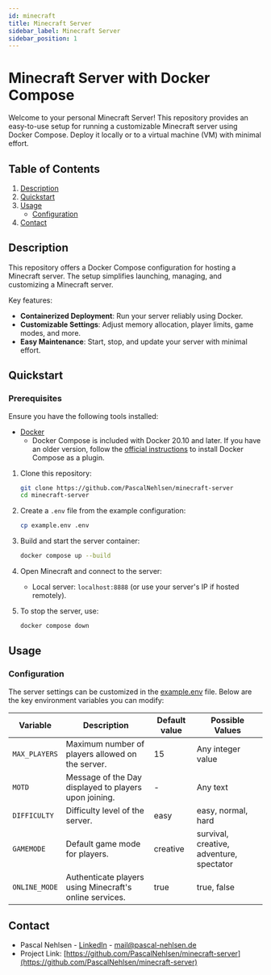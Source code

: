```yaml
---
id: minecraft
title: Minecraft Server
sidebar_label: Minecraft Server
sidebar_position: 1
---
```


# Minecraft Server with Docker Compose

Welcome to your personal Minecraft Server! This repository provides an easy-to-use setup for running a customizable Minecraft server using Docker Compose. Deploy it locally or to a virtual machine (VM) with minimal effort.

## Table of Contents

1. [Description](#description)
2. [Quickstart](#quickstart)
3. [Usage](#usage)
   - [Configuration](#configuration)
4. [Contact](#contact)

## Description

This repository offers a Docker Compose configuration for hosting a Minecraft server. The setup simplifies launching, managing, and customizing a Minecraft server.

Key features:

- **Containerized Deployment**: Run your server reliably using Docker.
- **Customizable Settings**: Adjust memory allocation, player limits, game modes, and more.
- **Easy Maintenance**: Start, stop, and update your server with minimal effort.

## Quickstart

### Prerequisites

Ensure you have the following tools installed:

- [Docker](https://www.docker.com/products/docker-desktop)
  - Docker Compose is included with Docker 20.10 and later. If you have an older version, follow the [official instructions](https://docs.docker.com/compose/install/) to install Docker Compose as a plugin.

1. Clone this repository:

   ```bash
   git clone https://github.com/PascalNehlsen/minecraft-server
   cd minecraft-server
   ```

2. Create a `.env` file from the example configuration:

   ```bash
   cp example.env .env
   ```

3. Build and start the server container:

   ```bash
   docker compose up --build
   ```

4. Open Minecraft and connect to the server:

   - Local server: `localhost:8888` (or use your server's IP if hosted remotely).

5. To stop the server, use:

   ```bash
   docker compose down
   ```

## Usage

### Configuration

The server settings can be customized in the [example.env](https://github.com/PascalNehlsen/minecraft-server/blob/main/example.env) file. Below are the key environment variables you can modify:

| Variable      | Description                                             | Default value | Possible Values                          |
| ------------- | ------------------------------------------------------- | ------------- | ---------------------------------------- |
| `MAX_PLAYERS` | Maximum number of players allowed on the server.        | 15            | Any integer value                        |
| `MOTD`        | Message of the Day displayed to players upon joining.   | -             | Any text                                 |
| `DIFFICULTY`  | Difficulty level of the server.                         | easy          | easy, normal, hard                       |
| `GAMEMODE`    | Default game mode for players.                          | creative      | survival, creative, adventure, spectator |
| `ONLINE_MODE` | Authenticate players using Minecraft's online services. | true          | true, false                              |

## Contact

- Pascal Nehlsen - [LinkedIn](https://www.linkedin.com/in/pascal-nehlsen) - [mail@pascal-nehlsen.de](mailto:mail@pascal-nehlsen.de)
- Project Link: [https://github.com/PascalNehlsen/minecraft-server](https://github.com/PascalNehlsen/minecraft-server)
